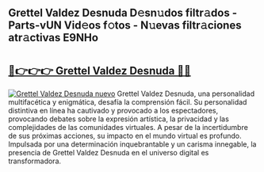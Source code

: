 ## Grettel Valdez Desnuda D𝚎sn𝚞dos filtr𝚊dos - Parts-vUN Vid𝚎os f𝚘tos - N𝚞evas filtr𝚊ciones atr𝚊ctivas E9NHo

# <h2><a href="http://mb4lki.tromn.icu/?c=Grettel+Valdez+Desnuda">🔗👉👉👉 Grettel Valdez Desnuda 🔗🔗</a></h2>

[![Grettel Valdez Desnuda nuevo](https://i.imgur.com/pEAQMta.gif)](http://mb4lki.tromn.icu/?c=Grettel+Valdez+Desnuda)
Grettel Valdez Desnuda, una personalidad multifacética y enigmática, desafía la comprensión fácil. Su personalidad distintiva en línea ha cautivado y provocado a los espectadores, provocando debates sobre la expresión artística, la privacidad y las complejidades de las comunidades virtuales. A pesar de la incertidumbre de sus próximas acciones, su impacto en el mundo virtual es profundo. Impulsada por una determinación inquebrantable y un carisma innegable, la presencia de Grettel Valdez Desnuda en el universo digital es transformadora.
